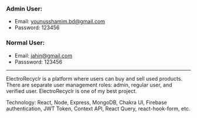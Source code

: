### Admin User:
- Email: younusshamim.bd@gmail.com 
- Password: 123456

### Normal User: 
- Email: jahin@gmail.com
- Passsword: 123456

<hr/>

ElectroRecyclr is a platform where users can buy and sell used products.
There are separate user management roles: admin, regular user, and
verified user. ElectroRecyclr is one of my best project.

Technology: 
React, Node, Express, MongoDB, Chakra UI, Firebase
authentication, JWT Token, Context API, React Query, react-hook-form, etc.


